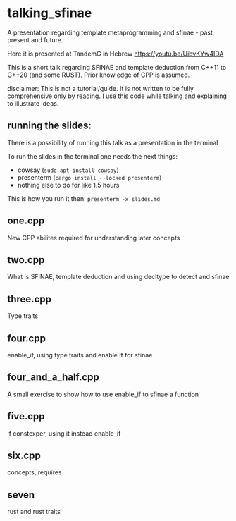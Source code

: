 # talking_sfinae
A presentation regarding template metaprogramming and sfinae - past, present and future.

Here it is presented at TandemG in Hebrew
https://youtu.be/UibvKYw4IDA

This is a short talk regarding SFINAE and template deduction from C++11 to C++20 (and some RUST).
Prior knowledge of CPP is assumed.

disclaimer: This is not a tutorial/guide. It is not written to be fully comprehensive only by reading.
I use this code while talking and explaining to illustrate ideas.

## running the slides:
There is a possibility of running this talk as a presentation in the terminal

To run the slides in the terminal one needs the next things:
- cowsay (`sudo apt install cowsay`)
- presenterm (`cargo install --locked presenterm`)
- nothing else to do for like 1.5 hours

This is how you run it then:
`presenterm -x slides.md`

## one.cpp
New CPP abilites required for understanding later concepts

## two.cpp
What is SFINAE, template deduction and using decltype to detect and sfinae

## three.cpp
Type traits

## four.cpp
enable_if, using type traits and enable if for sfinae

## four_and_a_half.cpp
A small exercise to show how to use enable_if to sfinae a function

## five.cpp
if constexper, using it instead enable_if

## six.cpp
concepts, requires

## seven
rust and rust traits











